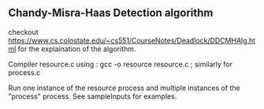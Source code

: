 ## Chandy-Misra-Haas Detection algorithm

checkout https://www.cs.colostate.edu/~cs551/CourseNotes/Deadlock/DDCMHAlg.html for the explaination of the algorithm.

Compiler resource.c using : gcc -o resource resource.c ; similarly for process.c

Run one instance of the resource process and multiple instances of the "process" process. See sampleInputs for examples.
